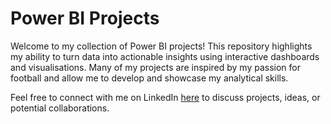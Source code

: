 # Power BI Projects

Welcome to my collection of Power BI projects! This repository highlights my ability to turn data into actionable insights using interactive dashboards and visualisations. Many of my projects are inspired by my passion for football and allow me to develop and showcase my analytical skills.

Feel free to connect with me on LinkedIn [here](https://www.linkedin.com/in/tom-wilmott/) to discuss projects, ideas, or potential collaborations.
